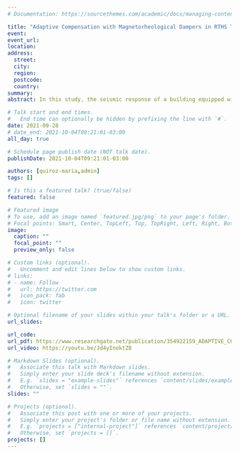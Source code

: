 ```yaml
---
# Documentation: https://sourcethemes.com/academic/docs/managing-content/

title: "Adaptive Compensation with Magnetorheological Dampers in RTHS Testing"
event:
event_url:
location:
address:
  street:
  city:
  region:
  postcode:
  country:
summary:
abstract: In this study, the seismic response of a building equipped with an MR damper is examined through RTHS testing. This work aims to prove the robustness of an adaptive model-based compensation (AMBC) algorithm with adaptive gain calibration in non-linear specimens such as MR dampers. For this purpose, a benchmark problem is studied in a virtual environment using Matlab/Simulink, with an MR damper as the experimental substructure controlled by a clipped optimal control algorithm with Linear Quadratic Gaussian (LQG). The results show that AMBC provides robustness to RTHS tests against synchronization errors and uncertainty due to highly non-linear specimens with time-dependent properties.

# Talk start and end times.
#   End time can optionally be hidden by prefixing the line with `#`.
date: 2021-09-28
# date_end: 2021-10-04T09:21:01-03:00
all_day: true

# Schedule page publish date (NOT talk date).
publishDate: 2021-10-04T09:21:01-03:00

authors: [quiroz-maria,admin]
tags: []

# Is this a featured talk? (true/false)
featured: false

# Featured image
# To use, add an image named `featured.jpg/png` to your page's folder. 
# Focal points: Smart, Center, TopLeft, Top, TopRight, Left, Right, BottomLeft, Bottom, BottomRight.
image:
  caption: ""
  focal_point: ""
  preview_only: false

# Custom links (optional).
#   Uncomment and edit lines below to show custom links.
# links:
# - name: Follow
#   url: https://twitter.com
#   icon_pack: fab
#   icon: twitter

# Optional filename of your slides within your talk's folder or a URL.
url_slides:

url_code:
url_pdf: https://www.researchgate.net/publication/354922159_ADAPTIVE_COMPENSATION_WITH_MAGNETORHEOLOGICAL_DAMPERS_IN_REAL-TIME_HYBRID_SIMULATION_TESTING
url_video: https://youtu.be/Jd4yInoktZ8

# Markdown Slides (optional).
#   Associate this talk with Markdown slides.
#   Simply enter your slide deck's filename without extension.
#   E.g. `slides = "example-slides"` references `content/slides/example-slides.md`.
#   Otherwise, set `slides = ""`.
slides: ""

# Projects (optional).
#   Associate this post with one or more of your projects.
#   Simply enter your project's folder or file name without extension.
#   E.g. `projects = ["internal-project"]` references `content/project/deep-learning/index.md`.
#   Otherwise, set `projects = []`.
projects: []
---
```

